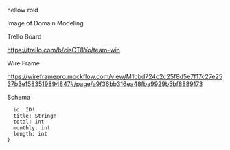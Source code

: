 hellow rold 


Image of Domain Modeling






Trello Board 

https://trello.com/b/cisCT8Yo/team-win


Wire Frame

https://wireframepro.mockflow.com/view/M1bbd724c2c25f8d5e7f17c27e2537b3e1583519894847#/page/a9f36bb316ea48fba9929b5bf8889173


Schema

```type Tasks @model {
  id: ID!
  title: String!
  total: int
  monthly: int
  length: int
}

